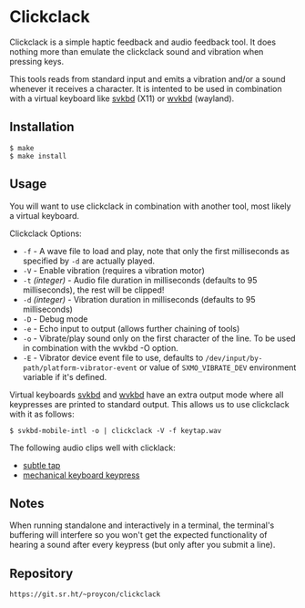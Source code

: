 Clickclack
=================================

Clickclack is a simple haptic feedback and audio feedback tool. It does
nothing more than emulate the clickclack sound and vibration when pressing keys.

This tools  reads from standard input and emits a vibration and/or a sound whenever it receives a character.  It is
intented to be used in combination with a virtual keyboard like [svkbd](https://tools.suckless.org/x/svkbd/) (X11) or
[wvkbd](https://github.com/jjsullivan5196/wvkbd) (wayland).

Installation
------------

	$ make
	$ make install

Usage
-----

You will want to use clickclack in combination with another tool, most likely a virtual keyboard.

Clickclack Options:

* ``-f`` - A wave file to load and play, note that only the first milliseconds as specified by ``-d`` are actually
	played.
* ``-V`` - Enable vibration (requires a vibration motor)
* ``-t`` *(integer)* - Audio file duration in milliseconds (defaults to 95 milliseconds), the rest will be clipped!
* ``-d`` *(integer)* - Vibration duration in milliseconds (defaults to 95 milliseconds)
* ``-D`` - Debug mode
* ``-e`` - Echo input to output (allows further chaining of tools)
* ``-o`` - Vibrate/play sound only on the first character of the line. To be used in combination with the wvkbd -O option.
* ``-E`` - Vibrator device event file to use, defaults to `/dev/input/by-path/platform-vibrator-event` or value of
	`SXMO_VIBRATE_DEV` environment variable if it's defined.

Virtual keyboards [svkbd](https://tools.suckless.org/x/svkbd/) and [wvkbd](https://github.com/jjsullivan5196/wvkbd) have an extra output mode where all keypresses are printed to standard output. This allows us
to use clickclack with it as follows:

	$ svkbd-mobile-intl -o | clickclack -V -f keytap.wav

The following audio clips well with clicklack:

* [subtle tap](https://download.anaproy.nl/keytap.wav)
* [mechanical keyboard keypress](https://download.anaproy.nl/keypress.wav)

Notes
---------

When running standalone and interactively in a terminal, the terminal's buffering will interfere so you won't get the
expected functionality of hearing a sound after every keypress (but only after you submit a line).

Repository
----------

	https://git.sr.ht/~proycon/clickclack
